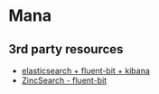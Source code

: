 # Mana

## 3rd party resources

- [elasticsearch + fluent-bit + kibana](https://github.com/qqbuby/efk-docker)
- [ZincSearch - fluent-bit](https://docs.zincsearch.com/ingestion/fluent-bit/)